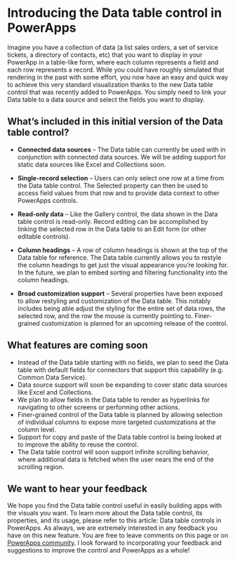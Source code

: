 
<properties
	pageTitle="Introducing the data table control in PowerApps"
	description="Introduction of the data table control in PowerApps."
	services="powerapps"
	documentationCenter="na"
	authors="jasongre"
	manager="kfend"
	editor=""
	tags=""/>

<tags
   ms.service="powerapps"
   ms.devlang="na"
   ms.topic="article"
   ms.tgt_pltfrm="na"
   ms.workload="na"
   ms.date="04/24/2017"
   ms.author="kfend"/>
   
# Introducing the Data table control in PowerApps
   
Imagine you have a collection of data (a list sales orders, a set of service tickets, a directory of contacts, etc) that you want to display in your PowerApp in a table-like form, where each column represents a field and each row represents a record. While you could have roughly simulated that rendering in the past with some effort, you now have an easy and quick way to achieve this very standard visualization thanks to the new Data table control that was recently added to PowerApps. You simply need to link your Data table to a data source and select the fields you want to display. 

## What’s included in this initial version of the Data table control?

+ **Connected data sources** – The Data table can currently be used with in conjunction with connected data sources.  We will be adding support for static data sources like Excel and Collections soon.  

+ **Single-record selection** – Users can only select one row at a time from the Data table control.  The Selected property can then be used to access field values from that row and to provide data context to other PowerApps controls.    

+ **Read-only data** – Like the Gallery control, the data shown in the Data table control is read-only.  Record editing can be accomplished by linking the selected row in the Data table to an Edit form (or other editable controls).  

+ **Column headings** – A row of column headings is shown at the top of the Data table for reference. The Data table currently allows you to restyle the column headings to get just the visual appearance you’re looking for.  In the future, we plan to embed sorting and filtering functionality into the column headings.  

+ **Broad customization support** – Several properties have been exposed to allow restyling and customization of the Data table.  This notably includes being able adjust the styling for the entire set of data rows, the selected row, and the row the mouse is currently pointing to.  Finer-grained customization is planned for an upcoming release of the control.   

## What features are coming soon

+ Instead of the Data table starting with no fields, we plan to seed the Data table with default fields for connectors that support this capability (e.g. Common Data Service).  
+ Data source support will soon be expanding to cover static data sources like Excel and Collections.
+ We plan to allow fields in the Data table to render as hyperlinks for navigating to other screens or performing other actions.  
+ Finer-grained control of the Data table is planned by allowing selection of individual columns to expose more targeted customizations at the column level. 
+ Support for copy and paste of the Data table control is being looked at to improve the ability to reuse the control.
+ The Data table control will soon support infinite scrolling behavior, where additional data is fetched when the user nears the end of the scrolling region.  

## We want to hear your feedback

We hope you find the Data table control useful in easily building apps with the visuals you want. To learn more about the Data table control, its properties, and its usage, please refer to this article: Data table controls in PowerApps.  As always, we are extremely interested in any feedback you have on this new feature.  You are free to leave comments on this page or on [PowerApps community](http://aka.ms/powerapps-community "PowerApps community").  I look forward to incorporating your feedback and suggestions to improve the control and PowerApps as a whole!   

